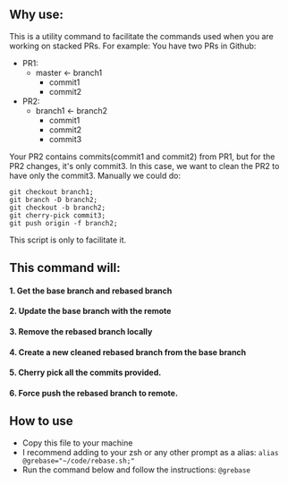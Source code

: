 ## Why use:
This is a utility command to facilitate the commands used when you are working on stacked PRs. 
For example: You have two PRs in Github:

- PR1:
  - master <- branch1
    - commit1
    - commit2
- PR2:
  - branch1 <- branch2
    - commit1
    - commit2
    - commit3
    
Your PR2 contains commits(commit1 and commit2) from PR1, but for the PR2 changes, it's only commit3. In this case, we want to clean the PR2 to have only the commit3. 
Manually we could do:
```
git checkout branch1;
git branch -D branch2;
git checkout -b branch2;
git cherry-pick commit3;
git push origin -f branch2;
```
This script is only to facilitate it.

## This command will:
#### 1. Get the base branch and rebased branch
#### 2. Update the base branch with the remote
#### 3. Remove the rebased branch locally
#### 4. Create a new cleaned rebased branch from the base branch
#### 5. Cherry pick all the commits provided.
#### 6. Force push the rebased branch to remote.

## How to use
- Copy this file to your machine
- I recommend adding to your zsh or any other prompt as a alias:
`alias @grebase="~/code/rebase.sh;"`
- Run the command below and follow the instructions:
`@grebase`
